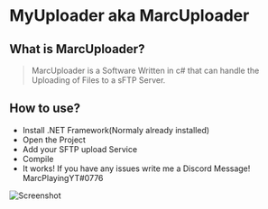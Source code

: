 # MyUploader aka MarcUploader

## What is MarcUploader?
> MarcUploader is a Software Written in c# that can handle the Uploading of Files to a sFTP Server.

## How to use?
* Install .NET Framework(Normaly already  installed)
* Open the Project
* Add your SFTP upload Service
* Compile
* It works!
If you have any issues write me a Discord Message! MarcPlayingYT#0776

![Screenshot](https://marc.enjuu.click/download/7753012.PNG)
